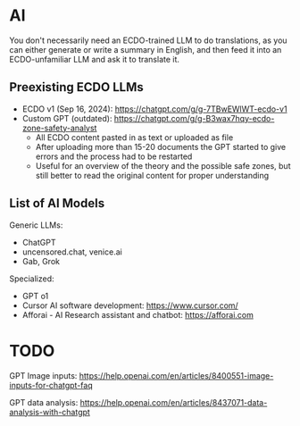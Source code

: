 # AI

You don't necessarily need an ECDO-trained LLM to do translations, as you can either generate or write a summary in English, and then feed it into an ECDO-unfamiliar LLM and ask it to translate it.

## Preexisting ECDO LLMs

- ECDO v1 (Sep 16, 2024): https://chatgpt.com/g/g-7TBwEWlWT-ecdo-v1
- Custom GPT (outdated): https://chatgpt.com/g/g-B3wax7hqy-ecdo-zone-safety-analyst
	- All ECDO content pasted in as text or uploaded as file
	- After uploading more than 15-20 documents the GPT started to give errors and the process had to be restarted
	- Useful for an overview of the theory and the possible safe zones, but still better to read the original content for proper understanding

## List of AI Models

Generic LLMs:
- ChatGPT
- uncensored.chat, venice.ai
- Gab, Grok

Specialized:
- GPT o1
- Cursor AI software development: https://www.cursor.com/
- Afforai - AI Research assistant and chatbot: https://afforai.com

# TODO

GPT Image inputs: https://help.openai.com/en/articles/8400551-image-inputs-for-chatgpt-faq

GPT data analysis: https://help.openai.com/en/articles/8437071-data-analysis-with-chatgpt